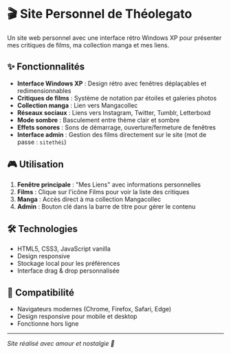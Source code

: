 # 🎬 Site Personnel de Théolegato

Un site web personnel avec une interface rétro Windows XP pour présenter mes critiques de films, ma collection manga et mes liens.

## ✨ Fonctionnalités

- **Interface Windows XP** : Design rétro avec fenêtres déplaçables et redimensionnables
- **Critiques de films** : Système de notation par étoiles et galeries photos
- **Collection manga** : Lien vers Mangacollec
- **Réseaux sociaux** : Liens vers Instagram, Twitter, Tumblr, Letterboxd
- **Mode sombre** : Basculement entre thème clair et sombre
- **Effets sonores** : Sons de démarrage, ouverture/fermeture de fenêtres
- **Interface admin** : Gestion des films directement sur le site (mot de passe : `sitethéi`)

## 🎮 Utilisation

1. **Fenêtre principale** : "Mes Liens" avec informations personnelles
2. **Films** : Clique sur l'icône Films pour voir la liste des critiques
3. **Manga** : Accès direct à ma collection Mangacollec
4. **Admin** : Bouton clé dans la barre de titre pour gérer le contenu

## 🛠️ Technologies

- HTML5, CSS3, JavaScript vanilla
- Design responsive
- Stockage local pour les préférences
- Interface drag & drop personnalisée

## 📱 Compatibilité

- Navigateurs modernes (Chrome, Firefox, Safari, Edge)
- Design responsive pour mobile et desktop
- Fonctionne hors ligne

---

*Site réalisé avec amour et nostalgie 💾*
